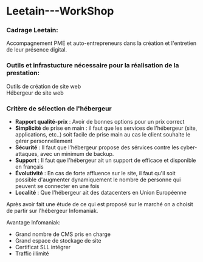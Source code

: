 # Leetain---WorkShop    
### Cadrage Leetain:  
  Accompagnement PME et auto-entrepreneurs dans la création et l'entretien de leur présence digital.  

### Outils et infrastucture nécessaire pour la réalisation de la prestation:  
  Outils de création de site web  
  Hébergeur de site web  

### Critère de sélection de l'hébergeur  
- **Rapport qualité-prix** : Avoir de bonnes options pour un prix correct  
- **Simplicité** de prise en main : il faut que les services de l'hébergeur (site, applications, etc..) soit facile de prise main au cas le client souhaite le gérer personnellement  
- **Sécurité** : Il faut que l'hébergeur propose des sérvices contre les cyber-attaques, avec un minimum de backup.   
- **Support** : Il faut que l'hébergeur ait un support de efficace et disponible en français  
- **Évolutivité** : En cas de forte affluence sur le site, il faut qu'il soit possible d'augmenter dynamiquement le nombre de personne qui peuvent se connecter    en une fois
- **Localité** : Que l'hébergeur ait des datacenters en Union Européenne

Après avoir fait une étude de ce qui est proposé sur le marché on a choisit de partir sur l'hébergeur Infomaniak.

Avantage Infomaniak:
- Grand nombre de CMS pris en charge
- Grand espace de stockage de site
- Certificat SLL intégrer
- Traffic illimité
